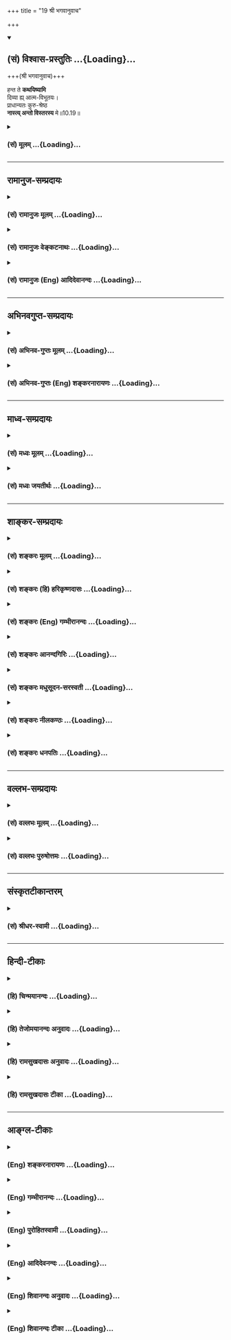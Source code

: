 +++
title = "19 श्री भगवानुवाच"

+++
<div class="js_include" newlevelforh1="2" title="(सं) विश्वास-प्रस्तुतिः" unfilled url="/purANam_vaiShNavam/mahAbhAratam/06-bhIShma-parva/03-bhagavad-gItA-parva/saMskRtam/vishvAsa-prastutiH/10_vibhUti-vistAra-yoga/19_shrI_bhagavAnuvAc.md">
<details open><summary><h2>(सं) विश्वास-प्रस्तुतिः ...{Loading}...</h2></summary>

+++(श्री भगवानुवाच)+++

हन्त ते **कथयिष्यामि**  
दिव्या ह्य् आत्म-विभूतयः।  
प्राधान्यतः कुरु-श्रेष्ठ  
**नास्त्य् अन्तो विस्तरस्य** मे॥10.19॥
</details>
</div>
<div class="js_include collapsed" newlevelforh1="3" title="(सं) मूलम्" unfilled url="/purANam_vaiShNavam/mahAbhAratam/06-bhIShma-parva/03-bhagavad-gItA-parva/saMskRtam/mUlam/10_vibhUti-vistAra-yoga/19_shrI_bhagavAnuvAc.md">
<details><summary><h3>(सं) मूलम् ...{Loading}...</h3></summary>

श्री भगवानुवाच  
हन्त ते कथयिष्यामि दिव्या ह्यात्मविभूतयः।  
प्राधान्यतः कुरुश्रेष्ठ नास्त्यन्तो विस्तरस्य मे।।10.19।।
</details>
</div>


_________________
## रामानुज-सम्प्रदायः
<div class="js_include collapsed" newlevelforh1="3" title="(सं) रामानुजः मूलम्" unfilled url="/purANam_vaiShNavam/mahAbhAratam/06-bhIShma-parva/03-bhagavad-gItA-parva/saMskRtam/rAmAnujaH/mUlam/10_vibhUti-vistAra-yoga/19_shrI_bhagavAnuvAc.md">
<details><summary><h3>(सं) रामानुजः मूलम् ...{Loading}...</h3></summary>

।।10.19।। श्रीभगवानुवाच -- हे **कुरुश्रेष्ठ** मदीयाः कल्याणीः **विभूतीः
प्राधान्यतः ते कथयिष्यामि।** प्राधान्यशब्देन उत्कर्षो विवक्षितः;पुरोधसां
च मुख्यं माम् (गीता 10।24) इति हि वक्ष्यते। जगति उत्कृष्टाः काश्चन
विभूतीः वक्ष्यामि; विस्तरेण वक्तुं श्रोतुं च न शक्यते; तासाम्
आनन्त्यात्। विभूतित्वं नाम नियाम्यत्वम्; सर्वेषां भूतानां बुद्ध्यादयः
पृथग्विधा भावा मत्त एव भवन्ति इति उक्त्वाएतां विभूतिं योगं च मम यो
वेत्ति तत्त्वतः। (गीता 10।7) इति प्रतिपादनात्। तथा तत्र
योगशब्दनिर्दिष्टं स्रष्टृत्वादिकं विभूतिशब्दनिर्दिष्टं तत्प्रवर्त्यत्वम्
इति युक्तम्। पुनश्चअहं सर्वस्य प्रभवो मत्तः सर्वं प्रवर्तते। इति मत्वा
भजन्ते मां बुधा भावसमन्विताः।। (गीता 10।8) इति उक्तम्। तत्र सर्वभूतानां
प्रवर्तनरूपं नियमनम् आत्मतया अवस्थाय इति इमम् अर्थं योगशब्दनिर्दिष्टं
सर्वस्य स्रष्टृत्वं पालयितृत्वं संहर्तृत्वं च इति सुस्पष्टम् आह --

</details>
</div>
<div class="js_include collapsed" newlevelforh1="3" title="(सं) रामानुजः वेङ्कटनाथः" unfilled url="/purANam_vaiShNavam/mahAbhAratam/06-bhIShma-parva/03-bhagavad-gItA-parva/saMskRtam/rAmAnujaH/venkaTanAthaH/10_vibhUti-vistAra-yoga/19_shrI_bhagavAnuvAc.md">
<details><summary><h3>(सं) रामानुजः वेङ्कटनाथः ...{Loading}...</h3></summary>

  
  
।।10.19।। एवमतृप्त्या पृच्छन्तमर्जुनं प्रति अतिप्रसन्नो
भगवांस्तस्याभिजनादिवर्णनमुखेन योग्यतां दर्शयन् विभूतेर्विस्तरेण
प्रत्येकं वक्तुं श्रोतुं च अशक्यत्वात्केनचिदुपाधिविशेषेण संगृहीता
विभूतीर्वक्ष्यामीत्याह -- हन्तेति। ते
अनसूयत्वप्रीयमाणत्वातृप्तत्वादिगुणपूर्णायेति भावः।
गुणत्वादिप्रतियोगिकशेषित्वादिप्राधान्यविवक्षायां
वक्ष्यमाणसमस्तोदाहरणव्याप्त्यभावाद्गणानां च प्राधान्येन
व्यपदेक्ष्यमाणत्वात्सङ्ग्राहकमर्थविशेषमाहप्राधान्यशब्देनेति। तस्यैव
विवक्षितत्वं वक्ष्यमाणेन संवादयतिपुरोधसामिति।
पिण्डितार्थमाहजगतीति। विस्तरेण कथय इति पृच्छन्तं प्रति प्राधान्यतः
कथयिष्यामीति कथमुच्यते इति शङ्कायांनास्त्यन्तो विस्तरस्य मे इत्युच्यते।
विभूतीनामिति शेषः। विभूतेर्विस्तरो मया \[10।40\] इति हि वक्ष्यते।
नास्तिशब्दाभिप्रेतमशक्यत्वं दर्शयतिविस्तरेण वक्तृभिति। नेदं
वक्तृश्रोत्रोरसामर्थ्यनिबन्धनमित्याहतासामानन्त्यादिति।
तदेतदुक्तंनास्त्यन्त इति। वक्ष्यमाणेषु पदार्थेषु
विभूतिशब्दप्रयोगनिमित्तमाहविभूतित्वं नामेति। नियन्तव्यवस्त्वन्तरविषयो
विभूतिशब्दो विभवनकर्मपरः। अन्यत्र चब्रह्मा दक्षादयः कालःविष्णुर्मन्वादयः
कालःरुद्रः कालान्तकाद्याश्चजनार्दनविभूतयः \[वि.पु.1।22।3133\] इत्यादिषु
इति नियन्तव्येषु विभूतिशब्दो दृष्ट इति भावः। कुतः इत्यत्राह --
सर्वेषामिति। प्रस्तुतं तादधीन्यं ह्येतच्छब्देन परामृश्यत इति भावः।
समनन्तरश्लोकेनापि तस्य श्लोकस्य तदर्थपरत्वं दर्शयतितथेति। नन्वस्य
श्लोकस्य व्याख्याने पूर्वंसौशील्यवात्सल्यसौन्दर्यादिकल्याणगुणयोगं
इत्युक्तम् इह तु योगशब्दनिर्दिष्टं स्रष्ट्टत्वादिकमुच्यते तत्कथं घटते
इत्थम् -- उभयत्रोभयमप्यादिशब्देन सङ्गृहीतमित्येकार्थत्वात्। अत एव
हिएतविभूतिं योगं च \[10।7\] इत्यत्र ममहेयप्रत्यनीककल्याणगुणगणरूपं योगं च
इति प्रयोजकेन संगृहीतम्। एतां विभूतिम् इत्यादेः पूर्ववन्नियमनपरत्वेन
व्याख्यानेऽपि अत्र तदुपादानं समृद्ध्याद्यर्थान्तरव्युदासेन
सोपसर्गधात्वर्थव्यञ्जनार्थम्। विस्तरेणात्मनो योगं विभूतिं च \[10।18\]
इत्यत्र तुयाभिर्विभूतिभिः \[10।16\] इति
तत्पूर्वप्रश्नवाक्यस्थविभूतिशब्दैकार्थ्यस्वारस्यान्नियमनार्थतोक्ता। अतः
प्रश्नोत्तरपदयोरीषद्वैरूप्यं सह्यम्।  
  

</details>
</div>
<div class="js_include collapsed" newlevelforh1="3" title="(सं) रामानुजः (Eng) आदिदेवानन्दः" unfilled url="/purANam_vaiShNavam/mahAbhAratam/06-bhIShma-parva/03-bhagavad-gItA-parva/saMskRtam/rAmAnujaH/english/AdidevAnandaH/10_vibhUti-vistAra-yoga/19_shrI_bhagavAnuvAc.md">
<details><summary><h3>(सं) रामानुजः (Eng) आदिदेवानन्दः ...{Loading}...</h3></summary>

10.19 The Lord said O Arjuna, I shall tell you My auspicious
manifestations - those that are prominent among these. The term
'Pradhanya' connotes pre-eminence. For it will be said, 'Know Me to be
the chief among family priests' (10.24). I shall declare to you those
that are prominent in the world. For it would not be possible to tell or
listen to them in detail, because there is no limit to them. To be a
Vibhuti, the manifestation referred to should be under the control of
the Lord; because it is stated: 'He who in truth knows this supernal
manifestation and the seat of auspicious attributes' (10.7), after
listing the various kinds of mental dispositions like intelligence etc.,
of all beings. Similarly it has been stated there that 'being the
creator etc.,' is meant by the term Yoga, and that their 'being
actuated,' meant by the term Vibhuti. Again it is stated: 'I am the
origin of all; from me proceed everything; thinking thus, the wise
worship Me with all devotion' (10.8). Sri Krsna clearly declares that he
rules over all creatures by actuating them from within as their Self. He
also declares His being the creator, sustainer and destroyer of
everything, as connected by the term Yoga.

</details>
</div>


_________________
## अभिनवगुप्त-सम्प्रदायः
<div class="js_include collapsed" newlevelforh1="3" title="(सं) अभिनव-गुप्तः मूलम्" unfilled url="/purANam_vaiShNavam/mahAbhAratam/06-bhIShma-parva/03-bhagavad-gItA-parva/saMskRtam/abhinava-guptaH/mUlam/10_vibhUti-vistAra-yoga/19_shrI_bhagavAnuvAc.md">
<details><summary><h3>(सं) अभिनव-गुप्तः मूलम् ...{Loading}...</h3></summary>

।।10.19 -- 10.42।। हन्त ते कथयिष्यामीत्यादि जगत्स्थित इत्यन्तम्। अहमात्मा
(श्लो. 20) इत्यनेन व्यवच्छेदं वारयति। अन्यथा स्थावराणां हिमालय
इत्यादिवाक्येषु हिमालय एव भगवान् नान्य इति व्यवच्छेदेन;
निर्विभागत्वाभावात् ब्रह्मदर्शनं खण्डितम् अभविष्यत्। यतो यस्याखण्डाकारा
व्याप्तिस्तथा चेतसि न उपारोहति; तां च \[यो\] जिज्ञासति
तस्यायमुपदेशग्रन्थः। तथाहि उपसंहारे ( उपसंहारेण)
भेदाभेदवादं,यद्यद्विभूतिमत्सत्त्वम् (श्लो -- 41) इत्यनेनाभिधाय;
पश्चादभेदमेवोपसंहरति अथवा बहुनैतेन -- विष्टभ्याहमिदं -- एकांशेन जगत्
स्थितः (श्लो -- 42) इति। उक्तं हि -- पादोऽस्य विश्वा भूतानि
त्रिपादस्यामृतं दिवि।। इति -- RV; X; 90; 3प्रजानां सृष्टिहेतुः सर्वमिदं
भगवत्तत्त्वमेव तैस्तेर्विचित्रै रूपैर्भाव्यमानं +++(S
तत्त्वमेतैस्तैर्विचित्रैः रूपैः ; N -- विचित्ररूपै -- )+++ सकलस्य +++(S;N
सकलमस्य)+++ विषयतां यातीति।

</details>
</div>
<div class="js_include collapsed" newlevelforh1="3" title="(सं) अभिनव-गुप्तः (Eng) शङ्करनारायणः" unfilled url="/purANam_vaiShNavam/mahAbhAratam/06-bhIShma-parva/03-bhagavad-gItA-parva/saMskRtam/abhinava-guptaH/english/shankaranArAyaNaH/10_vibhUti-vistAra-yoga/19_shrI_bhagavAnuvAc.md">
<details><summary><h3>(सं) अभिनव-गुप्तः (Eng) शङ्करनारायणः ...{Loading}...</h3></summary>

10.19 See Comment under 10.42

</details>
</div>


_________________
## माध्व-सम्प्रदायः
<div class="js_include collapsed" newlevelforh1="3" title="(सं) मध्वः मूलम्" unfilled url="/purANam_vaiShNavam/mahAbhAratam/06-bhIShma-parva/03-bhagavad-gItA-parva/saMskRtam/madhvaH/mUlam/10_vibhUti-vistAra-yoga/19_shrI_bhagavAnuvAc.md">
<details><summary><h3>(सं) मध्वः मूलम् ...{Loading}...</h3></summary>

।।10.19।। Sri Madhvacharya did not comment on this sloka.,

</details>
</div>
<div class="js_include collapsed" newlevelforh1="3" title="(सं) मध्वः जयतीर्थः" unfilled url="/purANam_vaiShNavam/mahAbhAratam/06-bhIShma-parva/03-bhagavad-gItA-parva/saMskRtam/madhvaH/jayatIrthaH/10_vibhUti-vistAra-yoga/19_shrI_bhagavAnuvAc.md">
<details><summary><h3>(सं) मध्वः जयतीर्थः ...{Loading}...</h3></summary>

।।10.19।। Sri Jayatirtha did not comment on this sloka.  
  

</details>
</div>


_________________
## शाङ्कर-सम्प्रदायः
<div class="js_include collapsed" newlevelforh1="3" title="(सं) शङ्करः मूलम्" unfilled url="/purANam_vaiShNavam/mahAbhAratam/06-bhIShma-parva/03-bhagavad-gItA-parva/saMskRtam/shankaraH/mUlam/10_vibhUti-vistAra-yoga/19_shrI_bhagavAnuvAc.md">
<details><summary><h3>(सं) शङ्करः मूलम् ...{Loading}...</h3></summary>

।।10.19।। --,**हन्त** इदानीं **ते** तव **दिव्याः** दिवि भवाः
**आत्मविभूतयः** आत्मनः मम विभूतयः याः ताः **कथयिष्यामि** इत्येतत्।
**प्राधान्यतः** यत्र यत्र प्रधाना या या विभूतिः तां तां प्रधानां
प्राधान्यतः कथयिष्यामि अहं **कुरुश्रेष्ठ।** अशेषतस्तु वर्षशतेनापि न
शक्या वक्तुम्; यतः **नास्ति अन्तः विस्तरस्य मे** मम विभूतीनाम्
इत्यर्थः।। तत्र प्रथममेव तावत् श्रृणु --,

</details>
</div>
<div class="js_include collapsed" newlevelforh1="3" title="(सं) शङ्करः (हि) हरिकृष्णदासः" unfilled url="/purANam_vaiShNavam/mahAbhAratam/06-bhIShma-parva/03-bhagavad-gItA-parva/saMskRtam/shankaraH/hindI/harikRShNadAsaH/10_vibhUti-vistAra-yoga/19_shrI_bhagavAnuvAc.md">
<details><summary><h3>(सं) शङ्करः (हि) हरिकृष्णदासः ...{Loading}...</h3></summary>

।।10.19।। श्रीभगवान् बोले -- हे कुरुवंशियोंमें श्रेष्ठ अब मैं तुझे अपनी
दिव्य -- देवलोकमें होनेवाली विभूतियाँ प्रधानतासे बतलाता हूँ अर्थात् मेरी
जहाँजहाँपर जोजो प्रधानप्रधान विभूतियाँ हैं; उनउन प्रधान विभूतियोंका ही
मैं प्रधानतासे वर्णन करता हूँ। सम्पूर्णतासे तो वे सैकड़ों वर्षोंमें भी
नहीं कही जा सकतीं क्योंकि मेरे विस्तारका अर्थात् मेरी विभूतियोंका अन्त
नहीं है।

</details>
</div>
<div class="js_include collapsed" newlevelforh1="3" title="(सं) शङ्करः (Eng) गम्भीरानन्दः" unfilled url="/purANam_vaiShNavam/mahAbhAratam/06-bhIShma-parva/03-bhagavad-gItA-parva/saMskRtam/shankaraH/english/gambhIrAnandaH/10_vibhUti-vistAra-yoga/19_shrI_bhagavAnuvAc.md">
<details><summary><h3>(सं) शङ्करः (Eng) गम्भीरानन्दः ...{Loading}...</h3></summary>

10.19 Kuru-srestha, O best of the Kurus; hanta, now; since, on the other
hand, it is not possible to speak exhaustively of them even in a hundred
years, (there-fore) pradhanyatah, according to their importance,
according as those manifestations are pre-eminent in their respective
spheres; kathayisyami, I shall described; te, to you; atma-vibhutayah,
My own glories; which are (hi, indeed) divyah, divine, heavenly. Na asti
there is no; antah, end; me, to My; vistarasya, manifestations. 'Of
those, now listen to the foremost:'

</details>
</div>
<div class="js_include collapsed" newlevelforh1="3" title="(सं) शङ्करः आनन्दगिरिः" unfilled url="/purANam_vaiShNavam/mahAbhAratam/06-bhIShma-parva/03-bhagavad-gItA-parva/saMskRtam/shankaraH/AnandagiriH/10_vibhUti-vistAra-yoga/19_shrI_bhagavAnuvAc.md">
<details><summary><h3>(सं) शङ्करः आनन्दगिरिः ...{Loading}...</h3></summary>

।।10.19।। प्रष्टारं विश्रम्भयितुं भगवानुक्तवानित्याह -- **श्रीभगवानिति।**
हन्तेत्यनुमतिं व्यावर्त्य जिज्ञासावच्छिन्नं कालं दर्शयति --
**इदानीमिति।** दिवि भवत्वमप्राकृतत्वमस्मदगोचरत्वम्। वाक्यान्वयं द्योतयति
-- **यास्ता इति।** सर्वविभूतीनां वक्तव्यत्वप्राप्तावुक्तम् --
**यत्रेति।** किमित्यनवशेषतो विभूतयो नोच्यन्ते तत्राह --
**अशेषतस्त्विति।** तत्र हेतुर्यत इति।

</details>
</div>
<div class="js_include collapsed" newlevelforh1="3" title="(सं) शङ्करः मधुसूदन-सरस्वती" unfilled url="/purANam_vaiShNavam/mahAbhAratam/06-bhIShma-parva/03-bhagavad-gItA-parva/saMskRtam/shankaraH/madhusUdana-sarasvatI/10_vibhUti-vistAra-yoga/19_shrI_bhagavAnuvAc.md">
<details><summary><h3>(सं) शङ्करः मधुसूदन-सरस्वती ...{Loading}...</h3></summary>

।।10.19।। अत्रोत्तरं श्रीभगवानुवाच -- हन्तेत्यनुमतौ। यत्त्वया प्रार्थितं
तत्करिष्यामि मा व्याकुलोभूरित्यर्जुनं समाश्वास्य तदेव कर्तुमारभते।
कथयिष्यामि प्राधान्यतस्ता विभूतीर्या दिव्या हि प्रसिद्धा आत्मनो
ममासाधारणा विभूतयः हे कुरुश्रेष्ठ; विस्तरेण तु कथनमशक्यम्। यतो
नास्त्यन्तो विस्तरस्य मे विभूतीनां; अतः प्रधानभूताः,काश्चिदेव
विभूतीर्वक्ष्यामीत्यर्थः।

</details>
</div>
<div class="js_include collapsed" newlevelforh1="3" title="(सं) शङ्करः नीलकण्ठः" unfilled url="/purANam_vaiShNavam/mahAbhAratam/06-bhIShma-parva/03-bhagavad-gItA-parva/saMskRtam/shankaraH/nIlakaNThaH/10_vibhUti-vistAra-yoga/19_shrI_bhagavAnuvAc.md">
<details><summary><h3>(सं) शङ्करः नीलकण्ठः ...{Loading}...</h3></summary>

।।10.19।। अत्रोत्तरं श्रीभगवानुवाच -- **हन्तेति।** हन्त इदानीम्।
हन्तेत्यनुमतौ वा। दिव्याः पुराणान्तरेष्वपि श्रेष्ठत्वेन प्रसिद्धाः या
आत्मविभूतयस्ताः कथयामीति योजना। **प्राधान्यत इति।** योगोपकारित्वेन
विभूतय इह प्राधान्येन; योगस्तु संक्षेपेणैवोच्यते। तस्याग्रे
वक्ष्यमाणत्वादिति भावः। अन्यथा योगं विभूतिं च कथयेति पुष्टे
विभूतिमात्रकथनेनानवहितचित्तत्वं भगवतः स्यात्। नास्त्यन्तो विस्तरस्य मे
विभूतिनामिति विपरिणामेनानुषञ्जनीयम्।

</details>
</div>
<div class="js_include collapsed" newlevelforh1="3" title="(सं) शङ्करः धनपतिः" unfilled url="/purANam_vaiShNavam/mahAbhAratam/06-bhIShma-parva/03-bhagavad-gItA-parva/saMskRtam/shankaraH/dhanapatiH/10_vibhUti-vistAra-yoga/19_shrI_bhagavAnuvAc.md">
<details><summary><h3>(सं) शङ्करः धनपतिः ...{Loading}...</h3></summary>

।।10.19।। एवं पृष्टो भगवानुवाच। हन्तेदानीं या आत्मनो विभूतयस्ताः
कथियिष्यामि प्राधान्यतः। प्रधानां तां तां विभूतिमित्यर्थः।
कुरुश्रेष्ठेति संबोधयन् स्वमधिकारीति सूचयति। विस्तरेण कथयेत्युक्तं
तत्राह। मे विभूतीनां विस्तरस्यान्तो नास्ति।

</details>
</div>


_________________
## वल्लभ-सम्प्रदायः
<div class="js_include collapsed" newlevelforh1="3" title="(सं) वल्लभः मूलम्" unfilled url="/purANam_vaiShNavam/mahAbhAratam/06-bhIShma-parva/03-bhagavad-gItA-parva/saMskRtam/vallabhaH/mUlam/10_vibhUti-vistAra-yoga/19_shrI_bhagavAnuvAc.md">
<details><summary><h3>(सं) वल्लभः मूलम् ...{Loading}...</h3></summary>

।।10.19।। एवं प्रार्थितः श्रीभगवानुवाच -- हन्तेति। अनुकम्पा सम्बोधने। या
दिव्या ममात्मविभूतयस्ता वक्ष्यामि। तत्रापि प्राधान्यतः; न तु सामस्त्येन
अनन्तत्वात्तदाह -- नास्त्यन्त इति। विभूतिर्हि विविधतया स्वांशरूपेण
प्रकृतौ भूतिराविर्भूतिः केनचिद्विशेषेण युक्ता सर्वत्र सत्ता वा स्वस्य
विविधा सर्वेषां नियम्यत्त्वोक्त्या स्वांशत्वकथनमभिप्रेतम्। एवं च सर्वस्य
विभूतिरूपत्वे प्राधान्यतो विभूतय इहोच्यन्ते। पुरोधसां च मुख्यं मां
\[10।24\] इति रीत्या मुख्यभावो ज्ञेयः। एवमपि
भगवानव्ययोऽचिन्त्यैश्वर्यादिधर्मकत्वादिति योगः स च तदन्ते
वक्ष्यतेविष्टभ्याहमिदं कृत्स्नमेकांशेन स्थितो जगत् \[10।42\] इति।

</details>
</div>
<div class="js_include collapsed" newlevelforh1="3" title="(सं) वल्लभः पुरुषोत्तमः" unfilled url="/purANam_vaiShNavam/mahAbhAratam/06-bhIShma-parva/03-bhagavad-gItA-parva/saMskRtam/vallabhaH/puruShottamaH/10_vibhUti-vistAra-yoga/19_shrI_bhagavAnuvAc.md">
<details><summary><h3>(सं) वल्लभः पुरुषोत्तमः ...{Loading}...</h3></summary>

  
  
।।10.19।। एवं जिज्ञासुनाऽर्जुनेन प्रार्थित आह -- हन्तेति।
स्वस्वरूपज्ञानार्थकतादृक्प्रार्थनया हन्तेति हर्षे। हे कुरुश्रेष्ठ
भक्तवंशोद्भव दिव्याः क्रीडारूपा विभूतयः ते
प्राधान्यतस्त्वद्योग्यास्त्वदर्थं कथयिष्यामि। ननु विस्तरेण कथं नोच्यते
इत्यत आह -- नास्तीति। मे विभूतीनां विस्तरस्य अन्तो नास्ति।
अतस्त्वत्पृष्टत्वाद्योग्या एव कथयिष्यामीति भावः।  
  

</details>
</div>


_________________
## संस्कृतटीकान्तरम्
<div class="js_include collapsed" newlevelforh1="3" title="(सं) श्रीधर-स्वामी" unfilled url="/purANam_vaiShNavam/mahAbhAratam/06-bhIShma-parva/03-bhagavad-gItA-parva/saMskRtam/shrIdhara-svAmI/10_vibhUti-vistAra-yoga/19_shrI_bhagavAnuvAc.md">
<details><summary><h3>(सं) श्रीधर-स्वामी ...{Loading}...</h3></summary>

।।10.19।। एवं प्रार्थितः सन् श्रीभगवानुवाच **-- हन्तेति।**
हन्तेत्यनुकम्पासंबोधनम्। दिव्या या मम विभूतयस्ताः प्राधान्येन तुभ्यं
कथयिष्यामि। यतोऽवान्तरस्य विभूतिविस्तरस्य मदीयस्यान्तो नास्त्यतः
प्रधानभूताः कतिचिद्वर्णयिष्यामि।

</details>
</div>


_________________
## हिन्दी-टीकाः
<div class="js_include collapsed" newlevelforh1="3" title="(हि) चिन्मयानन्दः" unfilled url="/purANam_vaiShNavam/mahAbhAratam/06-bhIShma-parva/03-bhagavad-gItA-parva/hindI/chinmayAnandaH/10_vibhUti-vistAra-yoga/19_shrI_bhagavAnuvAc.md">
<details><summary><h3>(हि) चिन्मयानन्दः ...{Loading}...</h3></summary>

।।10.19।। प्रस्तुत अध्याय को बृहत् आकार देने वाला भगवान् श्रीकृष्ण का यह
विस्तृत एवं व्याख्यापूर्ण उत्तर; एकएक वस्तु और व्यक्ति में तथा उनके समूह
में आत्मा की वास्तविक पहचान का वर्णन करता है। यहाँ विशेष ध्यान देने
योग्य बात यह है कि अपनी विभूति और योग का वर्णन करते समय भगवान् श्रीकृष्ण
निम्नलिखित दो बातों को बताने का विशेष ध्यान रखते हैं। (क) प्रत्येक वस्तु
में अपना सर्वोच्च महत्त्व; (ख) उनके बिना किसी भी एक वस्तु या समूह का
सामञ्जस्यपूर्ण अस्तित्व सम्भव नहीं हो सकता। इस खण्ड का प्रारम्भ जिस हन्त
शब्द से होता है; वह अर्जुन के प्रति गीताचार्य के प्रेमपूर्ण सहानुभूति को
दर्शाता है; तथा उससे अर्जुन में प्रतीत होने वाली अक्षमता के प्रति भगवान्
की चिन्ता भी व्यक्त होती है; क्योंकि उस अक्षमता के कारण वह उस तत्त्व को
नहीं अनुभव कर पा रहा था जो उसके अत्यन्त समीप है; उसका स्वरूप ही है। हन्त
शब्द को इस खण्ड के प्रारम्भ का केवल सूचक मानने में उसमें निहित गूढ़
अभिप्राय का लोप हो जाने के कारण वह अर्थ स्वीकार्य नहीं हो सकता। समष्टि और
व्यष्टि उपाधियों के द्वारा इस बहुविध सृष्टि के रूप में व्यक्त हुए आत्मा
के विस्तार का अन्त नहीं हो सकता। इसलिए उसका वर्णन करना असंभव है; तथापि
करुणासागर भगवान् श्रीकृष्ण अपने शरणागत् शिष्य अर्जुन के प्रति अपनी असीम
अनुकम्पा के कारण इस असंभव कार्य को अपने हाथ में लेते हैं। वे स्वीकार
करते हैं कि उनके विस्तार का कोई अन्त नहीं है फिर भी वे अर्जुन को अपनी
प्रधान विभूतियाँ बतायेंगे। भौतिक जगत् में यह एक अनुभूत सत्य है कि
सूर्यप्रकाश सभी वस्तुओं की सतह पर से परावर्तित होता है चाहे वह पाषाण हो
या दर्पण किन्तु दर्पण में उसका प्रतिबिम्ब या परावर्तन अधिक स्पष्ट और
तेजस्वी होता है। भगवान् वचन देते हैं कि वे ऐसे दृष्टान्त देंगे जिनमें
दिव्यता की अभिव्यक्ति के साक्षात् दर्शन हो सकते हैं। परन्तु; उन विभूतियों
के वर्णन में प्रवेश करने के पूर्व एक मूलभूत सत्य को बताते हैं

</details>
</div>
<div class="js_include collapsed" newlevelforh1="3" title="(हि) तेजोमयानन्दः अनुवादः" unfilled url="/purANam_vaiShNavam/mahAbhAratam/06-bhIShma-parva/03-bhagavad-gItA-parva/hindI/tejomayAnandaH/anuvAdaH/10_vibhUti-vistAra-yoga/19_shrI_bhagavAnuvAc.md">
<details><summary><h3>(हि) तेजोमयानन्दः अनुवादः ...{Loading}...</h3></summary>

।।10.19।। श्रीभगवान् ने कहा -हन्त अब मैं तुम्हें अपनी दिव्य विभूतियों को
प्रधानता से कहूँगा। हे कुरुश्रेष्ठ मेरे विस्तार का अन्त नहीं है।।

</details>
</div>
<div class="js_include collapsed" newlevelforh1="3" title="(हि) रामसुखदासः अनुवादः" unfilled url="/purANam_vaiShNavam/mahAbhAratam/06-bhIShma-parva/03-bhagavad-gItA-parva/hindI/rAmasukhadAsaH/anuvAdaH/10_vibhUti-vistAra-yoga/19_shrI_bhagavAnuvAc.md">
<details><summary><h3>(हि) रामसुखदासः अनुवादः ...{Loading}...</h3></summary>

।।10.19।। श्रीभगवान् बोले -- हाँ, ठीक है। मैं अपनी दिव्य विभूतियोंको
तेरे लिये प्रधानतासे (संक्षेपसे) कहूँगा; क्योंकि हे कुरुश्रेष्ठ ! मेरी
विभूतियोंके विस्तारका अन्त नहीं है।

</details>
</div>
<div class="js_include collapsed" newlevelforh1="3" title="(हि) रामसुखदासः टीका" unfilled url="/purANam_vaiShNavam/mahAbhAratam/06-bhIShma-parva/03-bhagavad-gItA-parva/hindI/rAmasukhadAsaH/TIkA/10_vibhUti-vistAra-yoga/19_shrI_bhagavAnuvAc.md">
<details><summary><h3>(हि) रामसुखदासः टीका ...{Loading}...</h3></summary>

।।10.19।।***व्याख्या--*'हन्त ते कथयिष्यामि दिव्या
ह्यात्मविभूतयः'--**योग और विभूति कहनेके लिये अर्जुनकी जो प्रार्थना है,
उसको **'हन्त'** अव्ययसे स्वीकार करते हुए भगवान् कहते हैं कि मैं अपनी
दिव्य, अलौकिक, विलक्षण विभूतियोंको तेरे लिये कहूँगा (योगकी बात भगवान्ने
आगे इकतालीसवें श्लोकमें कही है)।**'दिव्याः'** कहनेका तात्पर्य है कि जिस
किसी वस्तु, व्यक्ति, घटना आदिमें जो कुछ भी विशेषता दीखती है, वह,वस्तुतः
भगवान्की ही है। इसलिये उसको भगवान्की ही देखना दिव्यता है और वस्तु,
व्यक्ति आदिकी देखना अदिव्यता अर्थात् लौकिकता है।  
  
**'प्राधान्यतः कुरुश्रेष्ठ नास्त्यन्तो विस्तरस्य मे'--** जब अर्जुनने कहा
कि भगवन्! आप अपनी विभूतियोंको विस्तारसे, पूरी-की-पूरी कह दें, तब भगवान्
कहते हैं कि मैं अपनी विभूतियोंको संक्षेपसे कहूँगा; क्योंकी मेरी
विभूतियोंका अन्त नहीं है। पर आगे ग्यारहवें अध्यायमें जब अर्जुन बड़े
संकोचसे कहते हैं कि मैं आपका विश्वरूप देखना चाहता हूँ; अगर मेरे द्वारा
वह रूप देखा जाना शक्य है तो दिखा दीजिये, तब भगवान् कहते हैं --**'पश्य मे
पार्थ रूपाणि'** (11। 5) अर्थात् तू मेरे रूपोंको देख ले। रूपोंमें कितने
रूप; क्या दो-चार; नहीं-नहीं, सैकड़ों-हजारों रूपोंको देख! इस प्रकार यहाँ
अर्जुनकी विस्तारसे विभूतियाँ कहनेकी प्रार्थना सुनकर भगवान् संक्षेपसे
विभूतियाँ सुननेके लिये कहते हैं और वहाँ अर्जुनकी एक रूप दिखानेकी
प्रार्थना सुनकर भगवान् सैकड़ों-हजारों रूप देखनेके लिये कहते हैं!

</details>
</div>


_________________
## आङ्ग्ल-टीकाः
<div class="js_include collapsed" newlevelforh1="3" title="(Eng) शङ्करनारायणः" unfilled url="/purANam_vaiShNavam/mahAbhAratam/06-bhIShma-parva/03-bhagavad-gItA-parva/english/shankaranArAyaNaH/10_vibhUti-vistAra-yoga/19_shrI_bhagavAnuvAc.md">
<details><summary><h3>(Eng) शङ्करनारायणः ...{Loading}...</h3></summary>

10.19. The Bhagavat said Yes. O the best among the Kurus ! I shall
expound to you, only the chief auspicious manifesting powers of Mine.
For, there would be no end to My details.

</details>
</div>
<div class="js_include collapsed" newlevelforh1="3" title="(Eng) गम्भीरानन्दः" unfilled url="/purANam_vaiShNavam/mahAbhAratam/06-bhIShma-parva/03-bhagavad-gItA-parva/english/gambhIrAnandaH/10_vibhUti-vistAra-yoga/19_shrI_bhagavAnuvAc.md">
<details><summary><h3>(Eng) गम्भीरानन्दः ...{Loading}...</h3></summary>

10.19 The Blessed Lord said O best of the Kurus, now, according to their
importance, I shall described to you My onw glories, which are indeed
divine. There is no end to my manifestations.

</details>
</div>
<div class="js_include collapsed" newlevelforh1="3" title="(Eng) पुरोहितस्वामी" unfilled url="/purANam_vaiShNavam/mahAbhAratam/06-bhIShma-parva/03-bhagavad-gItA-parva/english/purohitasvAmI/10_vibhUti-vistAra-yoga/19_shrI_bhagavAnuvAc.md">
<details><summary><h3>(Eng) पुरोहितस्वामी ...{Loading}...</h3></summary>

10.19 Lord Shri Krishna replied: So be it, My beloved fried! I will
unfold to thee some of the chief aspects of My glory. Of its full extent
there is no end.

</details>
</div>
<div class="js_include collapsed" newlevelforh1="3" title="(Eng) आदिदेवनन्दः" unfilled url="/purANam_vaiShNavam/mahAbhAratam/06-bhIShma-parva/03-bhagavad-gItA-parva/english/AdidevanandaH/10_vibhUti-vistAra-yoga/19_shrI_bhagavAnuvAc.md">
<details><summary><h3>(Eng) आदिदेवनन्दः ...{Loading}...</h3></summary>

10.19 The Lord said Indeed I shall tell you, O Arjuna, My auspicious
manifestations (Vibhutis) - those that are prominent among these. There
is no end to their extent.

</details>
</div>
<div class="js_include collapsed" newlevelforh1="3" title="(Eng) शिवानन्दः अनुवादः" unfilled url="/purANam_vaiShNavam/mahAbhAratam/06-bhIShma-parva/03-bhagavad-gItA-parva/english/shivAnandaH/anuvAdaH/10_vibhUti-vistAra-yoga/19_shrI_bhagavAnuvAc.md">
<details><summary><h3>(Eng) शिवानन्दः अनुवादः ...{Loading}...</h3></summary>

10.19 The Blessed Lord said Very well! Now I will declare to thee My
divine glories in their prominence, O Arjuna; there is no end to their
detailed description.

</details>
</div>
<div class="js_include collapsed" newlevelforh1="3" title="(Eng) शिवानन्दः टीका" unfilled url="/purANam_vaiShNavam/mahAbhAratam/06-bhIShma-parva/03-bhagavad-gItA-parva/english/shivAnandaH/TIkA/10_vibhUti-vistAra-yoga/19_shrI_bhagavAnuvAc.md">
<details><summary><h3>(Eng) शिवानन्दः टीका ...{Loading}...</h3></summary>

10.19 हन्त now; very well; ते to thee; कथयिष्यामि (I) will declare;
दिव्याः divine; हि indeed; आत्मविभूतयः My glories; प्राधान्यतः in their
prominence; कुरुश्रेष्ठ O best of the Kurus; न not; अस्ति is; अन्तः end;
विस्तरस्य of detail; मे of Me.Commentary Now I will tell you of My most
prominent divine glories. My glories are illimitable it is not possible
to describe all of them.

</details>
</div>
